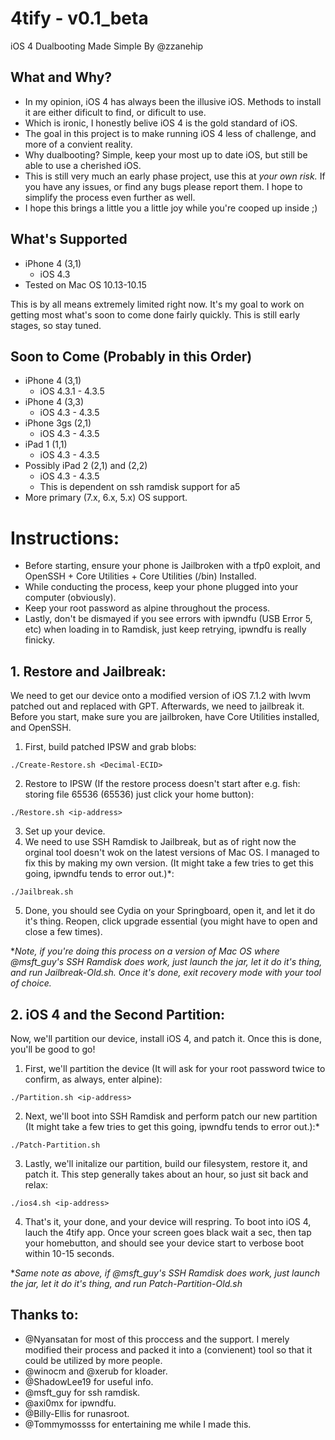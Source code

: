 # 4tify - v0.1_beta
iOS 4 Dualbooting Made Simple By @zzanehip

## What and Why?

* In my opinion, iOS 4 has always been the illusive iOS. Methods to install it are either dificult to find, or dificult to use.
* Which is ironic, I honestly belive iOS 4 is the gold standard of iOS.
* The goal in this project is to make running iOS 4 less of challenge, and more of a convient reality. 
* Why dualbooting? Simple, keep your most up to date iOS, but still be able to use a cherished iOS.
* This is still very much an early phase project, use this at *your own risk.* If you have any issues, or find any bugs please report them. I hope to simplify the process even further as well.
* I hope this brings a little you a little joy while you're cooped up inside ;)  

## What's Supported
* iPhone 4 (3,1)
	* iOS 4.3
* Tested on Mac OS 10.13-10.15

This is by all means extremely limited right now. It's my goal to work on getting most what's soon to come done fairly quickly. This is still early stages, so stay tuned.

## Soon to Come (Probably in this Order)
* iPhone 4 (3,1)
	* iOS 4.3.1 - 4.3.5
* iPhone 4 (3,3)
	* iOS 4.3 - 4.3.5	 
* iPhone 3gs (2,1) 
	* iOS 4.3 - 4.3.5
* iPad 1 (1,1)
	* iOS 4.3 - 4.3.5
* Possibly iPad 2 (2,1) and (2,2)
	* iOS 4.3 - 4.3.5
	* This is dependent on ssh ramdisk support for a5
* More primary (7.x, 6.x, 5.x) OS support. 

#  Instructions:

- Before starting, ensure your phone is Jailbroken with a tfp0 exploit, and OpenSSH + Core Utilities + Core Utilities (/bin) Installed.
- While conducting the process, keep your phone plugged into your computer (obviously).
- Keep your root password as alpine throughout the process. 
- Lastly, don't be dismayed if you see errors with ipwndfu (USB Error 5, etc) when loading in to Ramdisk, just keep retrying, ipwndfu is really finicky.


##  1. Restore and Jailbreak:
We need to get our device onto a modified version of iOS 7.1.2 with lwvm patched out and replaced with GPT. Afterwards, we need to jailbreak it. Before you start, make sure you are jailbroken, have Core Utilities installed, and OpenSSH.

1. First, build patched IPSW and grab blobs:

`./Create-Restore.sh <Decimal-ECID> `

2. Restore to IPSW (If the restore process doesn't start after e.g. fish: storing file 65536 (65536) just click your home button):		

`./Restore.sh <ip-address>`

3. Set up your device.
4. We need to use SSH Ramdisk to Jailbreak, but as of right now the orginal tool doesn't wok on the latest versions of Mac OS. I managed to fix this by making my own version. (It might take a few tries to get this going, ipwndfu tends to error out.)*:

`./Jailbreak.sh`	

5. Done, you should see Cydia on your Springboard, open it, and let it do it's thing. Reopen, click upgrade essential (you might have to open and close a few times).		

**Note, if you're doing this process on a version of Mac OS where @msft_guy's SSH Ramdisk does work, just launch the jar, let it do it's thing, and run Jailbreak-Old.sh. Once it's done, exit recovery mode with your tool of choice.*

##  2. iOS 4 and the Second Partition:
Now, we'll partition our device, install iOS 4, and patch it. Once this is done, you'll be good to go!

1. First, we'll partition the device (It will ask for your root password twice to confirm, as always, enter alpine):

`./Partition.sh <ip-address>`

2. Next, we'll boot into SSH Ramdisk and perform patch our new partition (It might take a few tries to get this going, ipwndfu tends to error out.):*

`./Patch-Partition.sh`

3. Lastly, we'll initalize our partition, build our filesystem, restore it, and patch it. This step generally takes about an hour, so just sit back and relax:	

`./ios4.sh <ip-address>`

4. That's it, your done, and your device will respring. To boot into iOS 4, lauch the 4tify app. Once your screen goes black wait a sec, then tap your homebutton, and should see your device start to verbose boot within 10-15 seconds.

**Same note as above, if @msft_guy's SSH Ramdisk does work, just launch the jar, let it do it's thing, and run Patch-Partition-Old.sh*

## Thanks to:
* @Nyansatan for most of this proccess and the support. I merely modified their process and packed it into a (convienent) tool so that it could be utilized by more people.
* @winocm and @xerub for kloader.
* @ShadowLee19 for useful info. 
* @msft_guy for ssh ramdisk.
* @axi0mx for ipwndfu.
* @Billy-Ellis for runasroot.
* @Tommymossss for entertaining me while I made this.
 
